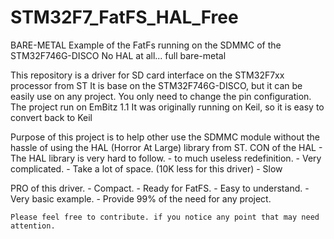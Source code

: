 # STM32F7_FatFS_HAL_Free

BARE-METAL Example of the FatFs running on the SDMMC of the STM32F746G-DISCO No HAL at all... full bare-metal

This repository is a driver for SD card interface on the STM32F7xx processor from ST
It is base on the STM32F746G-DISCO, but it can be easily use on any project.
You only need to change the pin configuration.
The project run on EmBitz 1.1
It was originally running on Keil, so it is easy to convert back to Keil

Purpose of this project is to help other use the SDMMC module without the hassle of using the HAL (Horror At Large) library from ST.
  CON of the HAL
    - The HAL library is very hard to follow.
    - to much useless redefinition.
    - Very complicated.
    - Take a lot of space. (10K less for this driver)
    - Slow
    
 PRO of this driver.
    - Compact.
    - Ready for FatFS.
    - Easy to understand.
    - Very basic example.
    - Provide 99% of the need for any project.
    
    Please feel free to contribute. if you notice any point that may need attention.

